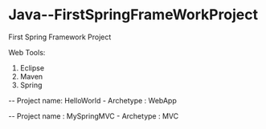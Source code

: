 # Java--FirstSpringFrameWorkProject
First Spring Framework Project

Web Tools:
1. Eclipse
2. Maven
3. Spring

-- Project name: HelloWorld - Archetype : WebApp

-- Project name : MySpringMVC - Archetype : MVC

